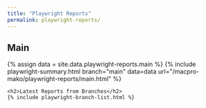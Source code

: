 ```yaml
---
title: "Playwright Reports"
permalink: playwright-reports/
---
```


<div>
    <h2>Main</h2>
    {% assign data = site.data.playwright-reports.main %}
    {% include playwright-summary.html branch="main" data=data url="/macpro-mako/playwright-reports/main.html" %}

    <h2>Latest Reports from Branches</h2>
    {% include playwright-branch-list.html %}
</div>
